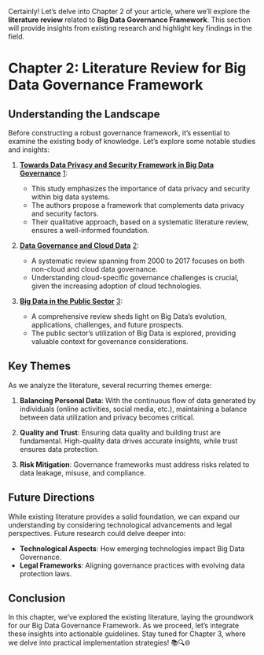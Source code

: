 Certainly! Let’s delve into Chapter 2 of your article, where we’ll explore the **literature review** related to **Big Data Governance Framework**. This section will provide insights from existing research and highlight key findings in the field.

# Chapter 2: Literature Review for Big Data Governance Framework

## Understanding the Landscape

Before constructing a robust governance framework, it’s essential to examine the existing body of knowledge. Let’s explore some notable studies and insights:

1. [**Towards Data Privacy and Security Framework in Big Data Governance**](https://journal.ump.edu.my/ijsecs/article/download/4397/821/16459) [1](https://journal.ump.edu.my/ijsecs/article/download/4397/821/16459):
    
    - This study emphasizes the importance of data privacy and security within big data systems.
    - The authors propose a framework that complements data privacy and security factors.
    - Their qualitative approach, based on a systematic literature review, ensures a well-informed foundation.
2. [**Data Governance and Cloud Data**](https://journal.ump.edu.my/ijsecs/article/download/4397/821/16459) [2](https://link.springer.com/article/10.1007/s00779-017-1104-3):
    
    - A systematic review spanning from 2000 to 2017 focuses on both non-cloud and cloud data governance.
    - Understanding cloud-specific governance challenges is crucial, given the increasing adoption of cloud technologies.
3. [**Big Data in the Public Sector**](https://journal.ump.edu.my/ijsecs/article/download/4397/821/16459) [3](https://www.mdpi.com/2071-1050/15/16/12630):
    
    - A comprehensive review sheds light on Big Data’s evolution, applications, challenges, and future prospects.
    - The public sector’s utilization of Big Data is explored, providing valuable context for governance considerations.

## Key Themes

As we analyze the literature, several recurring themes emerge:

1. **Balancing Personal Data**: With the continuous flow of data generated by individuals (online activities, social media, etc.), maintaining a balance between data utilization and privacy becomes critical.
    
2. **Quality and Trust**: Ensuring data quality and building trust are fundamental. High-quality data drives accurate insights, while trust ensures data protection.
    
3. **Risk Mitigation**: Governance frameworks must address risks related to data leakage, misuse, and compliance.
    

## Future Directions

While existing literature provides a solid foundation, we can expand our understanding by considering technological advancements and legal perspectives. Future research could delve deeper into:

- **Technological Aspects**: How emerging technologies impact Big Data Governance.
- **Legal Frameworks**: Aligning governance practices with evolving data protection laws.

## Conclusion

In this chapter, we’ve explored the existing literature, laying the groundwork for our Big Data Governance Framework. As we proceed, let’s integrate these insights into actionable guidelines. Stay tuned for Chapter 3, where we delve into practical implementation strategies! 📚🔍🌐